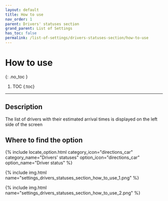 ```yaml
---
layout: default
title: How to use
nav_order: 1
parent: Drivers' statuses section
grand_parent: List of Settings
has_toc: false
permalink: /list-of-settings/drivers-statuses-section/how-to-use
---
```


# How to use
{: .no_toc }

1. TOC
{:toc}

---

## Description
The list of drivers with their estimated arrival times is displayed on the left side of the screen

## Where to find the option
{% include locate_option.html category_icon="directions_car" category_name="Drivers' statuses" option_icon="directions_car" option_name="Driver status" %}

{% include img.html name="settings_drivers_statuses_section_how_to_use_1.png" %}

{% include img.html name="settings_drivers_statuses_section_how_to_use_2.png" %}